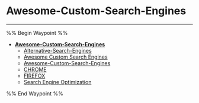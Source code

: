 # Awesome-Custom-Search-Engines

---

%% Begin Waypoint %%

- **[Awesome-Custom-Search-Engines](../../../../..//HOME-MTHRFCKR/BOOKMRKS-MTHRFCKR/Awesome/Awesome-Custom-Search-Engines/Awesome-Custom-Search-Engines.md)**
  - [Alternative-Search-Engines](Alternative-Search-Engines.md)
  - [Awesome Custom Search Engines](Awesome%20Custom%20Search%20Engines.md)
  - [Awesome-Custom-Search-Engines](../../../../..//HOME-MTHRFCKR/BOOKMRKS-MTHRFCKR/Awesome/Awesome-Custom-Search-Engines/Awesome-Custom-Search-Engines.md)
  - [CHROME](CHROME.md)
  - [FIREFOX](FIREFOX.md)
  - [Search Engine Optimization](Search%20Engine%20Optimization.md)

%% End Waypoint %%
